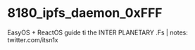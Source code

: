 # 8180_ipfs_daemon_0xFFF
EasyOS + ReactOS guide ti the INTER PLANETARY .Fs | notes: twitter.com/itsn1x
